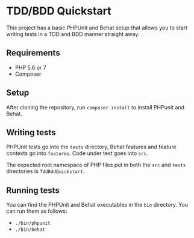 # TDD/BDD Quickstart

This project has a basic PHPUnit and Behat setup that allows you to start writing tests in a TDD and BDD manner straight away.

## Requirements

- PHP 5.6 or 7
- Composer

## Setup

After cloning the repository, run `composer install` to install PHPunit and Behat.

## Writing tests

PHPUnit tests go into the `tests` directory, Behat features and feature contexts go into `features`. Code under test goes into `src`.

The expected root namespace of PHP files put in both the `src` and `tests` directories is `TddBddQuickstart`.

## Running tests

You can find the PHPUnit and Behat executables in the `bin` directory. You can run them as follows:

- `./bin/phpunit`
- `./bin/behat`
